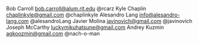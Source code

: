 Bob Carroll <bob.carroll@alum.rit.edu> @rcarz
Kyle Chaplin <chaplinkyle@gmail.com> @chaplinkyle
Alesandro Lang <info@alesandro-lang.com> @alesandroLang
Javier Molina <javinovich@gmail.com> @javinovich
Joseph McCarthy <luckymikuhatsune@gmail.com>
Andrey Kuzmin <agkoozmin@gmail.com> @nach-o-man

